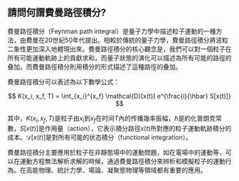 ## 請問何謂費曼路徑積分?

費曼路徑積分（Feynman path integral）是量子力學中描述粒子運動的一種方法，由費曼在20世紀50年代提出。相較於傳統的量子力學，費曼路徑積分將波粒二象性更加深入地體現出來。費曼路徑積分的核心觀念是，我們可以對一個粒子在所有可能運動軌跡上的貢獻求和，而量子狀態的演化可以描述為所有可能的路徑的叠加。而費曼路徑積分則用積分的形式描述了這種路徑的叠加。

費曼路徑積分可以表述為以下數學公式：

$$
K(x_i, x_f, T) = \int_{x_i}^{x_f} \mathcal{D}[x(t)] e^{\frac{i}{\hbar} S[x(t)]}
$$

其中，$K(x_i, x_f, T)$是粒子由$x_i$到$x_f$在时间$T$內的传播幾率振幅，$\hbar$是約化普朗克常數，$S[x(t)]$是作用量（action），它表示積分路徑$x(t)$所對應的粒子運動軌跡積分的成本。$\mathcal{D}[x(t)]$是對所有可能的状态積分（functional integration）。

費曼路徑積分主要應用於粒子在非靜態場中的運動問題，如在電場中的運動等，可以在運動方程無法解析求解的時候，通過費曼路徑積分來辨析和模擬粒子的運動行為。在高能物理、統計力學、場論、凝聚態物理等領域都有重要的應用。
